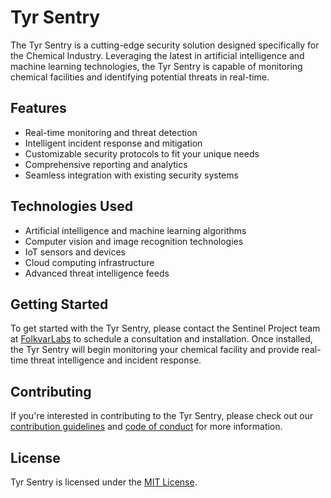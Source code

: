 # Tyr Sentry

The Tyr Sentry is a cutting-edge security solution designed specifically for the Chemical Industry. Leveraging the latest in artificial intelligence and machine learning technologies, the Tyr Sentry is capable of monitoring chemical facilities and identifying potential threats in real-time.

## Features

* Real-time monitoring and threat detection
* Intelligent incident response and mitigation
* Customizable security protocols to fit your unique needs
* Comprehensive reporting and analytics
* Seamless integration with existing security systems

## Technologies Used

* Artificial intelligence and machine learning algorithms
* Computer vision and image recognition technologies
* IoT sensors and devices
* Cloud computing infrastructure
* Advanced threat intelligence feeds

## Getting Started

To get started with the Tyr Sentry, please contact the Sentinel Project team at [FolkvarLabs]() to schedule a consultation and installation. Once installed, the Tyr Sentry will begin monitoring your chemical facility and provide real-time threat intelligence and incident response.

## Contributing

If you're interested in contributing to the Tyr Sentry, please check out our [contribution guidelines]() and [code of conduct]() for more information.

## License

Tyr Sentry is licensed under the [MIT License]().
